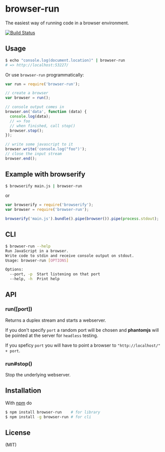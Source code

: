 # browser-run

The easiest way of running code in a browser environment.

[![Build Status](https://travis-ci.org/juliangruber/browser-run.png?branch=master)](https://travis-ci.org/juliangruber/browser-run)

## Usage

```bash
$ echo "console.log(document.location)" | browser-run
# => http://localhost:53227/
```

Or use `browser-run` programmatically:

```js
var run = require('browser-run');

// create a browser
var browser = run();

// console output comes in
browser.on('data', function (data) {
  console.log(data);
  // => foo
  // when finished, call stop()
  browser.stop();
});

// write some javascript to it
browser.write('console.log("foo")');
// close the input stream
browser.end();
```

## Example with browserify

```bash
$ browserify main.js | browser-run
```

or

```js
var browserify = require('browserify');
var browser = require('browser-run');

browserify('main.js').bundle().pipe(browser()).pipe(process.stdout);
```

## CLI

```bash
$ browser-run --help
Run JavaScript in a browser.
Write code to stdin and receive console output on stdout.
Usage: browser-run [OPTIONS]

Options:
  --port, -p  Start listening on that port
  --help, -h  Print help

```

## API

### run([port])

Returns a duplex stream and starts a webserver.

If you don't specify `port` a random port will be chosen and **phantomjs** will be pointed at
the server for `headless` testing.

If you speficy `port` you will have to point a browser to `"http://localhost/" + port`.

### run#stop()

Stop the underlying webserver.

## Installation

With [npm](http://npmjs.org) do

```bash
$ npm install browser-run    # for library
$ npm install -g browser-run # for cli
```

## License

(MIT)
